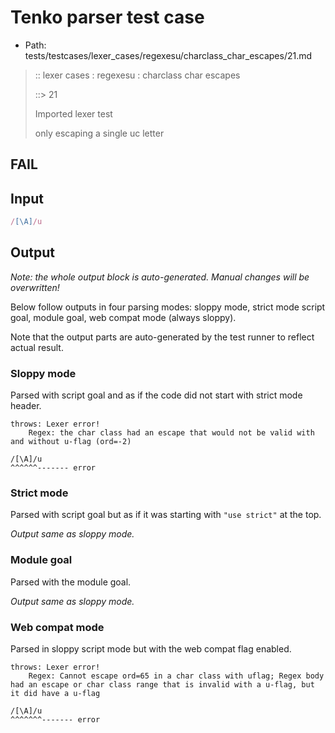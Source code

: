 # Tenko parser test case

- Path: tests/testcases/lexer_cases/regexesu/charclass_char_escapes/21.md

> :: lexer cases : regexesu : charclass char escapes
>
> ::> 21
>
> Imported lexer test
>
> only escaping a single uc letter

## FAIL

## Input

`````js
/[\A]/u
`````

## Output

_Note: the whole output block is auto-generated. Manual changes will be overwritten!_

Below follow outputs in four parsing modes: sloppy mode, strict mode script goal, module goal, web compat mode (always sloppy).

Note that the output parts are auto-generated by the test runner to reflect actual result.

### Sloppy mode

Parsed with script goal and as if the code did not start with strict mode header.

`````
throws: Lexer error!
    Regex: the char class had an escape that would not be valid with and without u-flag (ord=-2)

/[\A]/u
^^^^^^------- error
`````

### Strict mode

Parsed with script goal but as if it was starting with `"use strict"` at the top.

_Output same as sloppy mode._

### Module goal

Parsed with the module goal.

_Output same as sloppy mode._

### Web compat mode

Parsed in sloppy script mode but with the web compat flag enabled.

`````
throws: Lexer error!
    Regex: Cannot escape ord=65 in a char class with uflag; Regex body had an escape or char class range that is invalid with a u-flag, but it did have a u-flag

/[\A]/u
^^^^^^^------- error
`````

